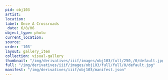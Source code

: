 ```yaml
---
pid: obj103
artist: 
location: 
label: Once A Crossroads
_date: 6/8/06
object_type: photo
current_location: 
source: 
order: '103'
layout: gallery_item
collection: visual-gallery
thumbnail: "/img/derivatives/iiif/images/obj103/full/250,/0/default.jpg"
full: "/img/derivatives/iiif/images/obj103/full/full/0/default.jpg"
manifest: "/img/derivatives/iiif/obj103/manifest.json"
---
```

